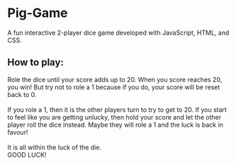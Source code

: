 # Pig-Game
A fun interactive 2-player dice game developed with JavaScript, HTML, and CSS.

## How to play: <br />
Role the dice until your score adds up to 20. When you score reaches 20, you win! But try not to role a 1 because if you do, your score will be reset back to 0. <br />
<br />
If you role a 1, then it is the other players turn to try to get to 20. If you start to feel like you are getting unlucky, then hold your score and let the other player roll the dice instead. Maybe they will role a 1 and the luck is back in favour! <br />
<br />
It is all within the luck of the die. <br />
GOOD LUCK!

